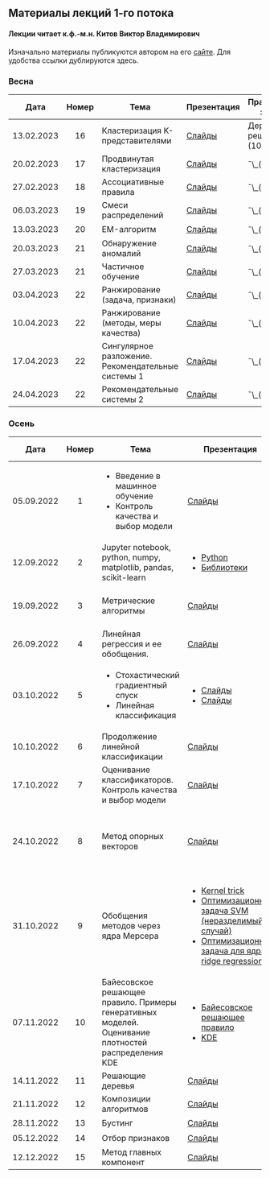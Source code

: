 ## Материалы лекций 1-го потока 
#### Лекции читает  к.ф.-м.н. Китов Виктор Владимирович

Изначально материалы публикуются автором на его [сайте](https://github.com/victorkitov/ML). Для удобства ссылки дублируются здесь.

### Весна
| Дата | Номер | Тема | Презентация | Практическое задание |
| :---: | :---: | --- | --- | --- |
| 13.02.2023 | 16 | Кластеризация K-представителями | [Слайды](https://github.com/victorkitov/ML/blob/main/160-Clustering%20K%20representatives.pdf) | Деревья решений (10.02.2023) |
| 20.02.2023 | 17 | Продвинутая кластеризация | [Слайды](https://github.com/victorkitov/ML/blob/main/170-Advanced%20clustering.pdf) | ¯\\\_(ツ)\_/¯ |
| 27.02.2023 | 18 | Ассоциативные правила | [Слайды](https://github.com/victorkitov/ML/blob/main/180-Association%20rules.pdf) | ¯\\\_(ツ)\_/¯ |
| 06.03.2023 | 19 | Смеси распределений | [Слайды](https://github.com/victorkitov/ML/blob/main/190-Mixture%20density%20models.pdf) | ¯\\\_(ツ)\_/¯ |
| 13.03.2023 | 20 | EM-алгоритм | [Слайды](https://github.com/victorkitov/ML/blob/main/200-EM%20algorithm.pdf) | ¯\\\_(ツ)\_/¯ |
| 20.03.2023 | 21 | Обнаружение аномалий | [Слайды](https://github.com/victorkitov/ML/blob/main/210-Outlier%20detection.pdf) | ¯\\\_(ツ)\_/¯ |
| 27.03.2023 | 21 | Частичное обучение | [Слайды](https://github.com/victorkitov/ML/blob/main/220-Semi-supervised%20learning.pdf) | ¯\\\_(ツ)\_/¯ |
| 03.04.2023 | 22 | Ранжирование (задача, признаки) | [Слайды](https://github.com/victorkitov/ML/blob/main/230-Learning%20to%20Rank.pdf) | ¯\\\_(ツ)\_/¯|
| 10.04.2023 | 22 | Ранжирование (методы, меры качества) | [Слайды](https://github.com/victorkitov/ML/blob/main/230-Learning%20to%20Rank.pdf) | ¯\\\_(ツ)\_/¯ |
| 17.04.2023 | 22 | Сингулярное разложение. Рекомендательные системы 1 | [Слайды](https://github.com/victorkitov/ML/blob/main/240-Singular%20value%20decomposition.pdf) | ¯\\\_(ツ)\_/¯ |
| 24.04.2023 | 22 | Рекомендательные системы 2 | [Слайды](https://github.com/victorkitov/ML/blob/main/250-Recommender%20systems.pdf) | ¯\\\_(ツ)\_/¯ |

### Осень

| Дата | Номер | Тема | Презентация | Практическое задание |
| :---: | :---: | --- | --- | --- |
| 05.09.2022 | 1 | <ul><li>Введение в машинное обучение</li><li>Контроль качества и выбор модели</li></ul> | [Слайды](https://github.com/victorkitov/ML/blob/main/010-%D0%9E%D1%81%D0%BD%D0%BE%D0%B2%D0%BD%D1%8B%D0%B5%20%D0%BF%D0%BE%D0%BD%D1%8F%D1%82%D0%B8%D1%8F%20%D0%B8%20%D0%B7%D0%B0%D0%B4%D0%B0%D1%87%D0%B8%20%D0%BC%D0%B0%D1%88%D0%B8%D0%BD%D0%BD%D0%BE%D0%B3%D0%BE%20%D0%BE%D0%B1%D1%83%D1%87%D0%B5%D0%BD%D0%B8%D1%8F.pdf) | ¯\\\_(ツ)\_/¯ |
| 12.09.2022 | 2 | Jupyter notebook, python, numpy, matplotlib, pandas, scikit-learn | <ul><li>[Python](https://github.com/victorkitov/ML/tree/main/01-Intro%20to%20python%2C%20numpy%2C%20jupyter)</li><li>[Библиотеки](https://github.com/victorkitov/ML/tree/main/02-Pandas%2C%20visualization)</li></ul> | Основы Python (15.09.2022) |
| 19.09.2022 | 3 | Метрические алгоритмы | [Слайды](https://github.com/victorkitov/ML/blob/main/020-%D0%9C%D0%B5%D1%82%D1%80%D0%B8%D1%87%D0%B5%D1%81%D0%BA%D0%B8%D0%B5%20%D0%BC%D0%B5%D1%82%D0%BE%D0%B4%D1%8B.pdf) | Numpy, pandas, matplotlib (22.09.2022) |
| 26.09.2022 | 4 | Линейная регрессия и ее обобщения. | [Слайды](https://github.com/victorkitov/ML/blob/main/030-Linear%20regression%20and%20extensions.pdf) | Тест №1 (30.09.2022) |
| 03.10.2022 | 5 | <ul><li>Стохастический градиентный спуск</li><li>Линейная классификация</li></ul> | <ul><li>[Слайды](https://github.com/victorkitov/ML/blob/main/035-Stochastic%20gradient%20descent.pdf)</li><li>[Слайды](https://github.com/victorkitov/ML/blob/main/040-Linear%20classification.pdf)</li></ul> | ¯\\\_(ツ)\_/¯ |
| 10.10.2022 | 6 | Продолжение линейной классификации | [Слайды](https://github.com/victorkitov/ML/blob/main/040-Linear%20classification.pdf) |  kNN (13.10.2022) |
| 17.10.2022 | 7 | Оценивание классификаторов. Контроль качества и выбор модели| [Слайды](https://github.com/victorkitov/ML/blob/main/050-Classifier%20evaluation.pdf) | ¯\\\_(ツ)\_/¯ |
| 24.10.2022 | 8 | Метод опорных векторов | [Слайды](https://github.com/victorkitov/ML/blob/main/060-Support%20vector%20machines.pdf) | <ul><li>Linear Models (28.10.22)</li><li>Тест №2 (28.10.22)</li></ul> |
| 31.10.2022 | 9 |Обобщения методов через ядра Мерсера | <ul><li>[Kernel trick](https://github.com/victorkitov/ML/blob/main/070-Kernel%20trick.pdf)</li><li>[Оптимизационная задача SVM (неразделимый случай)](https://github.com/victorkitov/ML/blob/main/070-Optimization%20task%20for%20SVM%20-%20non-separable.pdf)</li><li>[Оптимизационная задача для ядра ridge regression](https://github.com/victorkitov/ML/blob/main/070-Optimization%20task%20for%20kernel%20ridge%20regression.pdf)</li></ul> | ¯\\\_(ツ)\_/¯ |
| 07.11.2022 | 10 | Байесовское решающее правило. Примеры генеративных моделей. Оценивание плотностей распределения KDE | <ul><li>[Байесовское решающее правило](https://github.com/victorkitov/ML/blob/main/090-Bayes%20decision%20rule.pdf)</li><li>[KDE](https://github.com/victorkitov/ML/blob/main/080-Kernel%20density%20estimation.pdf)</li></ul> | Тест №3 (11.11.2022) |
| 14.11.2022 | 11 | Решающие деревья | [Слайды](https://github.com/victorkitov/ML/blob/main/100-Decision%20trees.pdf) | ¯\\\_(ツ)\_/¯ |
| 21.11.2022 | 12 | Композиции алгоритмов | [Слайды](https://github.com/victorkitov/ML/blob/main/110-Ensemble%20methods%2C%20bias-variance.pdf) | SVM (25.11.2022) |
| 28.11.2022 | 13 | Бустинг | [Слайды](https://github.com/victorkitov/ML/blob/main/120-Boosting.pdf) | ¯\\\_(ツ)\_/¯ |
| 05.12.2022 | 14 | Отбор признаков | [Слайды](https://github.com/victorkitov/ML/blob/main/130-Feature%20selection.pdf) | ¯\\\_(ツ)\_/¯ |
| 12.12.2022 | 15 | Метод главных компонент | [Слайды](https://github.com/victorkitov/ML/blob/main/140-PCA.pdf) | ¯\\\_(ツ)\_/¯ |



